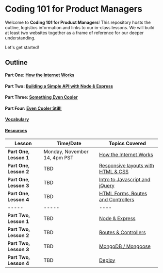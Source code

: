 # Coding 101 for Product Managers
Welcome to **Coding 101 for Product Managers**! This repository hosts the outline, logistics information and links to our in-class lessons. We will build at least two websites together as a frame of reference for our deeper understanding.

<!-- As we go, we'll be building a simplified version of [www.close5.com](http://www.close.com) -->

Let's get started!

## Outline

#### Part One:  [How the Internet Works](./how-the-internet-works.md)
#### Part Two:  [Building a Simple API with Node & Express](./building-a-simple-api.md)
#### Part Three: [Something Even Cooler](#)
#### Part Four: [Even Cooler Still!](#)

#### [Vocabulary](./vocabulary.md)
#### [Resources](./resources.md)

**Lesson**  | Time/Date  | Topics Covered 
-----    | -----    | ----   
**Part One, Lesson 1**     | Monday, November 14, 4pm PST | [How the Internet Works](./how-the-internet-works.md)
**Part One, Lesson 2**     |  TBD   | [Responsive layouts with HTML & CSS](./how-the-internet-works.md#responsive-layouts)   
**Part One, Lesson 3**  |  TBD   | [Intro to Javascript and jQuery](./how-the-internet-works.md#intro-to-javascript)
**Part One, Lesson 4**    | TBD   | [HTML Forms, Routes and Controllers](./how-the-internet-works.md#html-forms)
-----    | -----    | ----   
**Part Two, Lesson 1**     | TBD | [Node & Express](./building-a-simple-api.md#)
**Part Two, Lesson 2**     |  TBD   | [Routes & Controllers](./building-a-simple-api.md#)   
**Part Two, Lesson 3**  |  TBD   | [MongoDB / Mongoose](./building-a-simple-api.md#)
**Part Two, Lesson 4**    | TBD   | [Deploy](./building-a-simple-api.md#)
